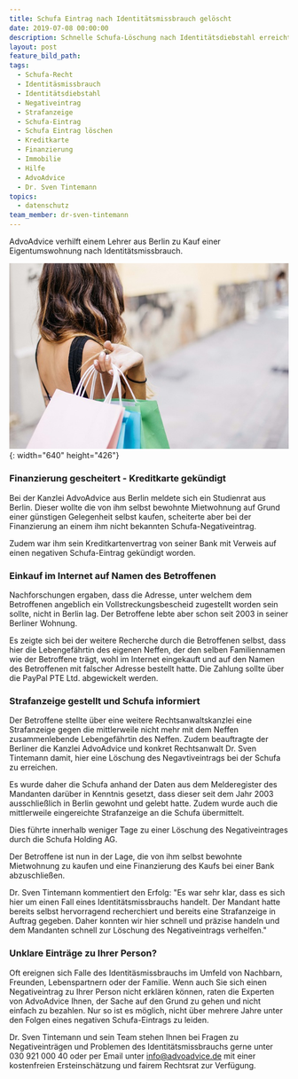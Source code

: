 ```yaml
---
title: Schufa Eintrag nach Identitätsmissbrauch gelöscht
date: 2019-07-08 00:00:00
description: Schnelle Schufa-Löschung nach Identitätsdiebstahl erreicht
layout: post
feature_bild_path:
tags:
  - Schufa-Recht
  - Identitäsmissbrauch
  - Identitätsdiebstahl
  - Negativeintrag
  - Strafanzeige
  - Schufa-Eintrag
  - Schufa Eintrag löschen
  - Kreditkarte
  - Finanzierung
  - Immobilie
  - Hilfe
  - AdvoAdvice
  - Dr. Sven Tintemann
topics:
  - datenschutz
team_member: dr-sven-tintemann
---
```


AdvoAdvice verhilft einem Lehrer aus Berlin zu Kauf einer Eigentumswohnung nach Identit&auml;tsmissbrauch.

![Unbekannter Einkauf - Foto Pixabay](/uploads/woman-3040029-640-1.jpg "Schufa Eintrag nach Identitätsdiebstahl gelöscht"){: width="640" height="426"}

### Finanzierung gescheitert - Kreditkarte gek&uuml;ndigt

Bei der Kanzlei AdvoAdvice aus Berlin meldete sich ein Studienrat aus Berlin. Dieser wollte die von ihm selbst bewohnte Mietwohnung auf Grund einer g&uuml;nstigen Gelegenheit selbst kaufen, scheiterte aber bei der Finanzierung an einem ihm nicht bekannten Schufa-Negativeintrag.

Zudem war ihm sein Kreditkartenvertrag von seiner Bank mit Verweis auf einen negativen Schufa-Eintrag gek&uuml;ndigt worden.

### Einkauf im Internet auf Namen des Betroffenen

Nachforschungen ergaben, dass die Adresse, unter welchem dem Betroffenen angeblich ein Vollstreckungsbescheid zugestellt worden sein sollte, nicht in Berlin lag. Der Betroffene lebte aber schon seit 2003 in seiner Berliner Wohnung.

Es zeigte sich bei der weitere Recherche durch die Betroffenen selbst, dass hier die Lebengef&auml;hrtin des eigenen Neffen, der den selben Familiennamen wie der Betroffene tr&auml;gt, wohl im Internet eingekauft und auf den Namen des Betroffenen mit falscher Adresse bestellt hatte. Die Zahlung sollte &uuml;ber die PayPal PTE Ltd. abgewickelt werden.

### Strafanzeige gestellt und Schufa informiert

Der Betroffene stellte &uuml;ber eine weitere Rechtsanwaltskanzlei eine Strafanzeige gegen die mittlerweile nicht mehr mit dem Neffen zusammenlebende Lebengef&auml;hrtin des Neffen. Zudem beauftragte der Berliner die Kanzlei AdvoAdvice und konkret Rechtsanwalt Dr. Sven Tintemann damit, hier eine Löschung des Negavtiveintrags bei der Schufa zu erreichen.

Es wurde daher die Schufa anhand der Daten aus dem Melderegister des Mandanten dar&uuml;ber in Kenntnis gesetzt, dass dieser seit dem Jahr 2003 ausschlie&szlig;lich in Berlin gewohnt und gelebt hatte. Zudem wurde auch die mittlerweile eingereichte Strafanzeige an die Schufa &uuml;bermittelt.

Dies f&uuml;hrte innerhalb weniger Tage zu einer Löschung des Negativeintrages durch die Schufa Holding AG.

Der Betroffene ist nun in der Lage, die von ihm selbst bewohnte Mietwohnung zu kaufen und eine Finanzierung des Kaufs bei einer Bank abzuschlie&szlig;en.

Dr. Sven Tintemann kommentiert den Erfolg: "Es war sehr klar, dass es sich hier um einen Fall eines Identit&auml;tsmissbrauchs handelt. Der Mandant hatte bereits selbst hervorragend recherchiert und bereits eine Strafanzeige in Auftrag gegeben. Daher konnten wir hier schnell und pr&auml;zise handeln und dem Mandanten schnell zur Löschung des Negativeintrags verhelfen."

### Unklare Eintr&auml;ge zu Ihrer Person?

Oft ereignen sich Falle des Identit&auml;smissbrauchs im Umfeld von Nachbarn, Freunden, Lebenspartnern oder der Familie. Wenn auch Sie sich einen Negativeintrag zu Ihrer Person nicht erkl&auml;ren können, raten die Experten von AdvoAdvice Ihnen, der Sache auf den Grund zu gehen und nicht einfach zu bezahlen. Nur so ist es möglich, nicht &uuml;ber mehrere Jahre unter den Folgen eines negativen Schufa-Eintrags zu leiden.

Dr. Sven Tintemann und sein Team stehen Ihnen bei Fragen zu Negativeintr&auml;gen und Problemen des Identit&auml;tsmissbrauchs gerne unter 030 921 000 40 oder per Email unter info@advoadvice.de mit einer kostenfreien Ersteinsch&auml;tzung und fairem Rechtsrat zur Verf&uuml;gung.